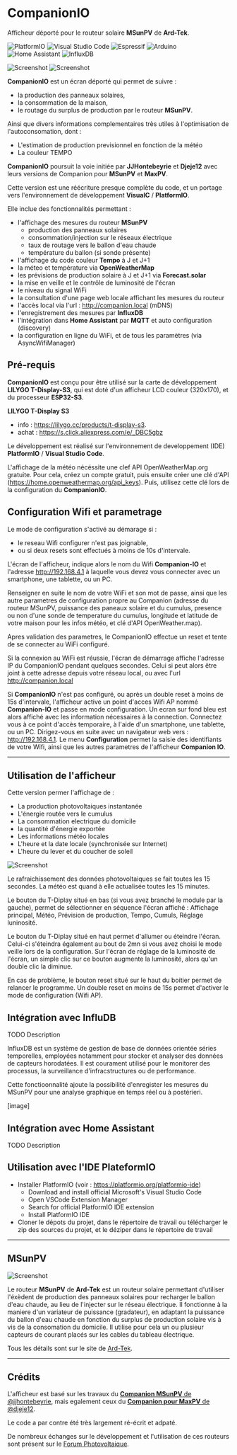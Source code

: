 # CompanionIO
Afficheur déporté pour le routeur solaire **MSunPV** de **Ard-Tek**.

![PlatformIO](https://img.shields.io/badge/PlatformIO-%23222.svg?style=for-the-badge&logo=platformio&logoColor=%23f5822a) ![Visual Studio Code](https://img.shields.io/badge/Visual%20Studio%20Code-0078d7.svg?style=for-the-badge&logo=visual-studio-code&logoColor=white) ![Espressif](https://img.shields.io/badge/espressif-E7352C.svg?style=for-the-badge&logo=espressif&logoColor=white) ![Arduino](https://img.shields.io/badge/-Arduino-00979D?style=for-the-badge&logo=Arduino&logoColor=white)
![Home Assistant](https://img.shields.io/badge/home%20assistant-%2341BDF5.svg?style=for-the-badge&logo=home-assistant&logoColor=white) ![InfluxDB](https://img.shields.io/badge/InfluxDB-22ADF6?style=for-the-badge&logo=InfluxDB&logoColor=white)


![Screenshot](img/IMG_6869.jpg) ![Screenshot](img/IMG_6871.jpg)

**CompanionIO** est un écran déporté qui permet de suivre : 
- la production des panneaux solaires, 
- la consommation de la maison, 
- le routage du surplus de production par le routeur **MSunPV**.

Ainsi que divers informations complementaires très utiles à l'optimisation de l'autoconsomation, dont :
- L'estimation de production previsionnel en fonction de la météo
- La couleur TEMPO 


**CompanionIO** poursuit la voie initiée par **JJHontebeyrie** et **Djeje12** avec leurs versions de Companion pour **MSunPV** et **MaxPV**.

Cette version est une réécriture presque complète du code, et un portage vers l'environnement de développement **VisualC** / **PlatformIO**. 


Elle inclue des fonctionnalités permettant : 
 * l'affichage des mesures du routeur **MSunPV**
   * production des panneaux solaires
   * consommation/injection sur le réseaux électrique
   * taux de routage vers le ballon d'eau chaude
   * température du ballon (si sonde présente)
 * l'affichage du code couleur **Tempo** à J et J+1
 * la méteo et température via **OpenWeatherMap**
 * les prévisions de production solaire à J et J+1 via **Forecast.solar** 
 * la mise en veille et le contrôle de luminosité de l'écran
 * le niveau du signal WiFi
 * la consultation d'une page web locale affichant les mesures du routeur 
 * l'accès local via l'url : http://companion.local (mDNS)
 * l'enregistrement des mesures par **InfluxDB**
 * l'intégration dans **Home Assistant** par **MQTT** et auto configuration (discovery)
 * la configuration en ligne du WiFi, et de tous les paramètres (via AsyncWifiManager)



## Pré-requis

**CompanionIO** est conçu pour être utilisé sur la carte de développement **LILYGO T-Display-S3**, qui est doté d'un afficheur LCD couleur (320x170), et du processeur **ESP32-S3**. 

**LILYGO T-Display S3** 
* info : https://lilygo.cc/products/t-display-s3. 
* achat : https://s.click.aliexpress.com/e/_DBC5gbz

Le développement est réalisé sur l'environnement de developpement (IDE) **PlatformIO** / **Visual Studio Code**.

L'affichage de la météo nécéssite une clef API OpenWeatherMap.org gratuite. Pour cela, créez un compte gratuit, puis ensuite créer une clé d'API (https://home.openweathermap.org/api_keys). Puis, utilisez cette clé lors de la configuration du **CompanionIO**.


## Configuration Wifi et parametrage

Le mode de configuration s'activé au démarage si : 
- le reseau Wifi configurer n'est pas joignable, 
- ou si deux resets sont effectués à moins de 10s d'intervale.
  
L'écran de l'afficheur, indique alors le nom du Wifi **Companion-IO** et l'adresse http://192.168.4.1 à laquelle vous devez vous connecter avec un smartphone, une tablette, ou un PC.

Renseigner en suite le nom de votre WiFi et son mot de passe, ainsi que les autre parametres de configuration propre au Companion (adresse du routeur MSunPV, puissance des paneaux solaire et du cumulus, presence ou non d'une sonde de temperature du cumulus, longitude et latitude de votre maison pour les infos météo, et clé d'API OpenWeather.map).

Apres validation des parametres, le CompanionIO effectue un reset et tente de se connecter au WiFi configuré.

Si la connexion au WiFi est réussie, l'écran de démarrage affiche l'adresse IP du CompanionIO pendant quelques secondes. Celui si peut alors être joint à cette adresse depuis votre réseau local, ou avec l'url http://companion.local


Si **CompanionIO** n'est pas configuré, ou après un double reset à moins de 15s d'intervale, l'afficheur active un point d'acces Wifi AP nommé **Companion-IO** et passe en mode configuration. 
Un ecran sur fond bleu est alors affiché avec les information nécessaires à la connection.
Connectez vous à ce point d'accès temporaire, à l'aide d'un smartphone, une tablette, ou un PC.
Dirigez-vous en suite avec un navigateur web vers : http://192.168.4.1. 
Le menu **Configuration** permet la saisie des identifiants de votre Wifi, ainsi que les autres parametres de l'afficheur **Companion IO**.


---
## Utilisation de l'afficheur

Cette version permer l'affichage de :
* La production photovoltaiques instantanée
* L'énergie routée vers le cumulus
* La consommation electrique du domicile
* la quantité d'énergie exportée
* Les informations météo locales
* L'heure et la date locale (synchronisée sur Internet)
* L'heure du lever et du coucher de soleil


![Screenshot](img/affiche.jpeg) 

Le rafraichissement des données photovoltaiques se fait toutes les 15 secondes. La météo est quand à elle actualisée toutes les 15 minutes.

Le bouton du T-Diplay situé en bas (si vous avez branché le module par la gauche), permet de sélectionner en séquence l'écran affiché : 
  Affichage principal, Météo, Prévision de production, Tempo, Cumuls, Réglage luninosité.

Le bouton du T-Diplay situé en haut permet d'allumer ou éteindre l'écran. Celui-ci s'éteindra également au bout de 2mn si vous avez choisi le mode veille lors de la configuration. Sur l'écran de réglage de la luminosité de l'écran, un simple clic sur ce bouton augmente la luminosité, alors qu'un double clic la diminue.

En cas de problème, le bouton reset situé sur le haut du boitier permet de relancer le programme. Un double reset en moins de 15s permet d'activer le mode de configuration (Wifi AP).


## Intégration avec InfluDB

TODO Description

InfluxDB est un système de gestion de base de données orientée séries temporelles, employées notamment pour stocker et analyser des données de capteurs horodatées. Il est courament utilisé pour le monitorer des processus, la surveillance d'infracstructures ou de performance.

Cette fonctioonnalité ajoute la possibilité d'enregister les mesures du MSunPV pour une analyse graphique en temps réel ou à postérieri.

[image]

## Intégration avec Home Assistant

TODO Description



## Utilisation avec l'IDE PlateformIO

* Installer PlatformIO (voir : https://platformio.org/platformio-ide) 
  * Download and install official Microsoft's Visual Studio Code
  * Open VSCode Extension Manager
  * Search for official PlatformIO IDE extension
  * Install PlatformIO IDE
* Cloner le dépots du projet, dans le répertoire de travail
  ou télécharger le zip des sources du projet, et le déziper dans le répertoire de travail 

---
## MSunPV
![Screenshot](img/SAM_0251_640.JPG)

Le routeur **MSunPV** de **Ard-Tek** est un routeur solaire permettant d'utiliser l'éxèdent de production des panneaux solaires pour recharger le ballon d'eau chaude, au lieu de l'injecter sur le réseau électrique.
Il fonctionne à la maniere d'un variateur de puissance (gradateur), en adaptant la puissance du ballon d'eau chaude en fonction du surplus de production solaire vis à vis de la consomation du domicile. Il utilise pour cela un ou plusieur capteurs de courant placés sur les cables du tableau électrique. 

Tous les détails sont sur le site de [Ard-Tek](https://ard-tek.com).

---
## Crédits

L'afficheur est basé sur les travaux du [**Companion MSunPV** de @jjhontebeyrie](https://github.com/JJHontebeyrie/Companion), mais egalement ceux du [**Companion pour MaxPV** de @djeje12](https://github.com/djeje12/Companion_for_MaxPV).

Le code a par contre été très largement ré-écrit et adpaté.

De nombreux échanges sur le développement et l'utilisation de ces routeurs sont présent sur le [Forum Photovoltaique](https://forum-photovoltaique.fr/viewtopic.php?t=62730).


